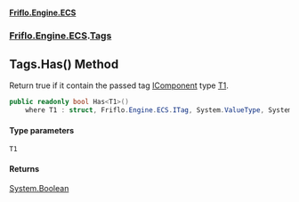 #### [Friflo.Engine.ECS](index.md#'index')
### [Friflo.Engine.ECS](Friflo.Engine.ECS.md#'Friflo.Engine.ECS').[Tags](Tags.md#'Friflo.Engine.ECS.Tags')

## Tags.Has<T1>() Method

Return true if it contain the passed tag [IComponent](IComponent.md#'Friflo.Engine.ECS.IComponent') type [T1](Tags.Has_T1_().md#Friflo.Engine.ECS.Tags.Has_T1_().T1#'Friflo.Engine.ECS.Tags.Has<T1>().T1').

```csharp
public readonly bool Has<T1>()
    where T1 : struct, Friflo.Engine.ECS.ITag, System.ValueType, System.ValueType;
```
#### Type parameters

<a name='Friflo.Engine.ECS.Tags.Has_T1_().T1'></a>

`T1`

#### Returns
[System.Boolean](https://docs.microsoft.com/en-us/dotnet/api/System.Boolean#'System.Boolean')